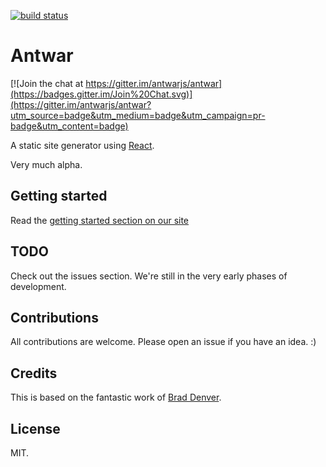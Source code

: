 [![build status](https://secure.travis-ci.org/antwarjs/antwar.png)](http://travis-ci.org/antwarjs/antwar)

# Antwar

[![Join the chat at https://gitter.im/antwarjs/antwar](https://badges.gitter.im/Join%20Chat.svg)](https://gitter.im/antwarjs/antwar?utm_source=badge&utm_medium=badge&utm_campaign=pr-badge&utm_content=badge)

A static site generator using [React](https://github.com/facebook/react).

Very much alpha.

## Getting started

Read the [getting started section on our site](http://antwarjs.github.io/get-started)

## TODO

Check out the issues section. We're still in the very early phases of development.

## Contributions

All contributions are welcome. Please open an issue if you have an idea. :)

## Credits

This is based on the fantastic work of [Brad Denver](https://github.com/BradDenver/react-static-site).

## License

MIT.


